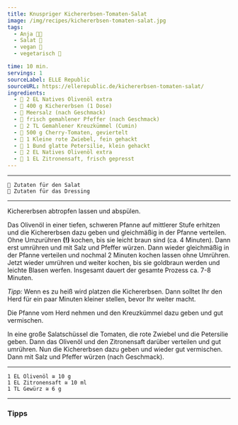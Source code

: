 ```yaml
---
title: Knuspriger Kichererbsen-Tomaten-Salat
image: /img/recipes/kichererbsen-tomaten-salat.jpg
tags:
  - Anja 👩‍🍳
  - Salat️ 🥗
  - vegan 🌱
  - vegetarisch 🌿

time: 10 min.
servings: 1
sourceLabel: ELLE Republic
sourceURL: https://ellerepublic.de/kichererbsen-tomaten-salat/
ingredients:
  - 🥗 2 EL Natives Olivenöl extra 
  - 🥗 400 g Kichererbsen (1 Dose)
  - 🥗 Meersalz (nach Geschmack)
  - 🥗 frisch gemahlener Pfeffer (nach Geschmack)
  - 🥗 2 TL Gemahlener Kreuzkümmel (Cumin) 
  - 🥗 500 g Cherry-Tomaten, geviertelt 
  - 🥗 1 Kleine rote Zwiebel, fein gehackt 
  - 🥗 1 Bund glatte Petersilie, klein gehackt 
  - 🧂 2 EL Natives Olivenöl extra 
  - 🧂 1 EL Zitronensaft, frisch gepresst 
---
```

***
    🥗 Zutaten für den Salat
    🧂 Zutaten für das Dressing
***
Kichererbsen abtropfen lassen und abspülen.

Das Olivenöl in einer tiefen, schweren Pfanne auf mittlerer Stufe erhitzen 
und die Kichererbsen dazu geben und gleichmäßig in der Pfanne verteilen. 
Ohne Umzurühren **(!)** kochen, bis sie leicht braun sind (ca. 4 Minuten). 
Dann erst umrühren und mit Salz und Pfeffer würzen. Dann wieder gleichmäßig 
in der Pfanne verteilen und nochmal 2 Minuten kochen lassen ohne Umrühren. 
Jetzt wieder umrühren und weiter kochen, bis sie goldbraun werden und leichte 
Blasen werfen. Insgesamt dauert der gesamte Prozess ca. 7-8 Minuten.

*Tipp:* Wenn es zu heiß wird platzen die Kichererbsen. Dann solltet Ihr den 
Herd für ein paar Minuten kleiner stellen, bevor Ihr weiter macht.

Die Pfanne vom Herd nehmen und den Kreuzkümmel dazu geben und gut vermischen.

In eine große Salatschüssel die Tomaten, die rote Zwiebel und die Petersilie geben. 
Dann das Olivenöl und den Zitronensaft darüber verteilen und gut umrühren. 
Nun die Kichererbsen dazu geben und wieder gut vermischen. 
Dann mit Salz und Pfeffer würzen (nach Geschmack).
<p></p>

***
    1 EL Olivenöl ≅ 10 g
    1 EL Zitronensaft ≅ 10 ml
    1 TL Gewürz ≅ 6 g
***

### Tipps
